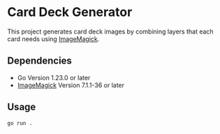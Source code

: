# Card Deck Generator

This project generates card deck images by combining layers that each card needs
using [ImageMagick](https://imagemagick.org).

## Dependencies

- Go Version 1.23.0 or later
- [ImageMagick](https://imagemagick.org) Version 7.1.1-36 or later

## Usage

```bash
go run .
```

